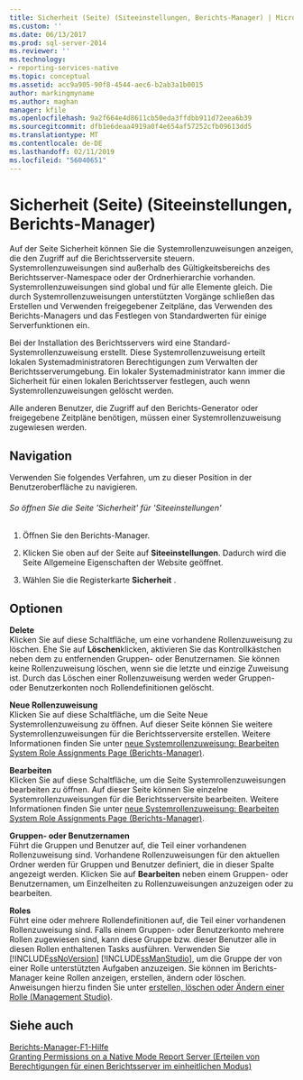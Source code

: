 ```yaml
---
title: Sicherheit (Seite) (Siteeinstellungen, Berichts-Manager) | Microsoft-Dokumentation
ms.custom: ''
ms.date: 06/13/2017
ms.prod: sql-server-2014
ms.reviewer: ''
ms.technology:
- reporting-services-native
ms.topic: conceptual
ms.assetid: acc9a905-90f8-4544-aec6-b2ab3a1b0015
author: markingmyname
ms.author: maghan
manager: kfile
ms.openlocfilehash: 9a2f664e4d8611cb50eda3ffdbb911d72eea6b39
ms.sourcegitcommit: dfb1e6deaa4919a0f4e654af57252cfb09613dd5
ms.translationtype: MT
ms.contentlocale: de-DE
ms.lasthandoff: 02/11/2019
ms.locfileid: "56040651"
---
```

# <a name="security-page-site-settings-report-manager"></a>Sicherheit (Seite) (Siteeinstellungen, Berichts-Manager)
  Auf der Seite Sicherheit können Sie die Systemrollenzuweisungen anzeigen, die den Zugriff auf die Berichtsserversite steuern. Systemrollenzuweisungen sind außerhalb des Gültigkeitsbereichs des Berichtsserver-Namespace oder der Ordnerhierarchie vorhanden. Systemrollenzuweisungen sind global und für alle Elemente gleich. Die durch Systemrollenzuweisungen unterstützten Vorgänge schließen das Erstellen und Verwenden freigegebener Zeitpläne, das Verwenden des Berichts-Managers und das Festlegen von Standardwerten für einige Serverfunktionen ein.  
  
 Bei der Installation des Berichtsservers wird eine Standard-Systemrollenzuweisung erstellt. Diese Systemrollenzuweisung erteilt lokalen Systemadministratoren Berechtigungen zum Verwalten der Berichtsserverumgebung. Ein lokaler Systemadministrator kann immer die Sicherheit für einen lokalen Berichtsserver festlegen, auch wenn Systemrollenzuweisungen gelöscht werden.  
  
 Alle anderen Benutzer, die Zugriff auf den Berichts-Generator oder freigegebene Zeitpläne benötigen, müssen einer Systemrollenzuweisung zugewiesen werden.  
  
## <a name="navigation"></a>Navigation  
 Verwenden Sie folgendes Verfahren, um zu dieser Position in der Benutzeroberfläche zu navigieren.  
  
###### <a name="to-open-the-security-page-for-site-settings"></a>So öffnen Sie die Seite 'Sicherheit' für 'Siteeinstellungen'  
  
1.  Öffnen Sie den Berichts-Manager.  
  
2.  Klicken Sie oben auf der Seite auf **Siteeinstellungen**. Dadurch wird die Seite Allgemeine Eigenschaften der Website geöffnet.  
  
3.  Wählen Sie die Registerkarte **Sicherheit** .  
  
## <a name="options"></a>Optionen  
 **Delete**  
 Klicken Sie auf diese Schaltfläche, um eine vorhandene Rollenzuweisung zu löschen. Ehe Sie auf **Löschen**klicken, aktivieren Sie das Kontrollkästchen neben dem zu entfernenden Gruppen- oder Benutzernamen. Sie können keine Rollenzuweisung löschen, wenn sie die letzte und einzige Zuweisung ist. Durch das Löschen einer Rollenzuweisung werden weder Gruppen- oder Benutzerkonten noch Rollendefinitionen gelöscht.  
  
 **Neue Rollenzuweisung**  
 Klicken Sie auf diese Schaltfläche, um die Seite Neue Systemrollenzuweisung zu öffnen. Auf dieser Seite können Sie weitere Systemrollenzuweisungen für die Berichtsserversite erstellen. Weitere Informationen finden Sie unter [neue Systemrollenzuweisung: Bearbeiten System Role Assignments Page &#40;Berichts-Manager&#41;](../../2014/reporting-services/new-system-role-assignments-edit-system-role-assignments-page-report-manager.md).  
  
 **Bearbeiten**  
 Klicken Sie auf diese Schaltfläche, um die Seite Systemrollenzuweisungen bearbeiten zu öffnen. Auf dieser Seite können Sie einzelne Systemrollenzuweisungen für die Berichtsserversite bearbeiten. Weitere Informationen finden Sie unter [neue Systemrollenzuweisung: Bearbeiten System Role Assignments Page &#40;Berichts-Manager&#41;](../../2014/reporting-services/new-system-role-assignments-edit-system-role-assignments-page-report-manager.md).  
  
 **Gruppen- oder Benutzernamen**  
 Führt die Gruppen und Benutzer auf, die Teil einer vorhandenen Rollenzuweisung sind. Vorhandene Rollenzuweisungen für den aktuellen Ordner werden für Gruppen und Benutzer definiert, die in dieser Spalte angezeigt werden. Klicken Sie auf **Bearbeiten** neben einem Gruppen- oder Benutzernamen, um Einzelheiten zu Rollenzuweisungen anzuzeigen oder zu bearbeiten.  
  
 **Roles**  
 Führt eine oder mehrere Rollendefinitionen auf, die Teil einer vorhandenen Rollenzuweisung sind. Falls einem Gruppen- oder Benutzerkonto mehrere Rollen zugewiesen sind, kann diese Gruppe bzw. dieser Benutzer alle in diesen Rollen enthaltenen Tasks ausführen. Verwenden Sie [!INCLUDE[ssNoVersion](../includes/ssnoversion-md.md)] [!INCLUDE[ssManStudio](../includes/ssmanstudio-md.md)], um die Gruppe der von einer Rolle unterstützten Aufgaben anzuzeigen. Sie können im Berichts-Manager keine Rollen anzeigen, erstellen, ändern oder löschen. Anweisungen hierzu finden Sie unter [erstellen, löschen oder Ändern einer Rolle &#40;Management Studio&#41;](security/role-definitions-create-delete-or-modify.md).  
  
## <a name="see-also"></a>Siehe auch  
 [Berichts-Manager-F1-Hilfe](../../2014/reporting-services/report-manager-f1-help.md)   
 [Granting Permissions on a Native Mode Report Server (Erteilen von Berechtigungen für einen Berichtsserver im einheitlichen Modus)](security/granting-permissions-on-a-native-mode-report-server.md)  
  
  
